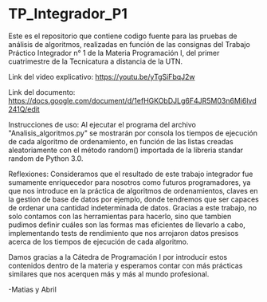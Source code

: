 # TP_Integrador_P1
Este es el repositorio que contiene codigo fuente para las pruebas de análisis de algoritmos, realizadas en función de las consignas del Trabajo Práctico Integrador n° 1 de la Materia Programación I, del primer cuatrimestre de la Tecnicatura a distancia de la UTN.

Link del video explicativo:
https://youtu.be/yTgSiFbqJ2w

Link del documento:
https://docs.google.com/document/d/1efHGKObDJLg6F4JR5M03n6Mi6lvd241Q/edit

Instrucciones de uso:
Al ejecutar el programa del archivo "Analisis_algoritmos.py" se mostrarán por consola los tiempos de ejecución de cada algoritmo de ordenamiento, en función de las listas creadas aleatoriamente con el método random() importada de la libreria standar random de Python 3.0.

Reflexiones:
Consideramos que el resultado de este trabajo integrador fue sumamente enriquecedor para nosotros como futuros programadores, ya que nos introduce en la práctica de algoritmos de ordenamientos, claves en la gestion de base de datos por ejemplo, donde tendremos que ser capaces de ordenar una cantidad indeterminada de datos. Gracias a este trabajo, no solo contamos con las herramientas para hacerlo, sino que tambien pudimos definir cuáles son las formas mas eficientes de llevarlo a cabo, implementando tests de rendimiento que nos arrojaron datos presisos acerca de los tiempos de ejecución de cada algoritmo.

Damos gracias a la Cátedra de Programación I por introducir estos contenidos dentro de la materia y esperamos contar con más prácticas similares que nos acerquen más y más al mundo profesional.

-Matias y Abril

